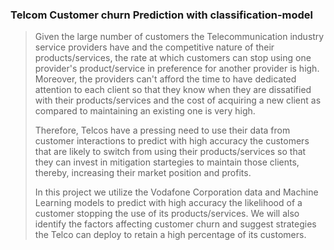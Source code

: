 ### Telcom Customer churn Prediction with classification-model

> Given the large number of customers the Telecommunication industry service providers have and the competitive nature of their products/services, the rate at which customers can stop using one provider's product/service in preference for another provider is high. Moreover, the providers can't afford the time to have dedicated attention to each client so that they know when they are dissatified with their products/services and the cost of acquiring a new client as compared to maintaining an existing one is very high.
>
> Therefore, Telcos have a pressing need to use their data from customer interactions to predict with high accuracy the customers that are likely to switch from using their products/services so that they can invest in mitigation startegies to maintain those clients, thereby, increasing their market position and profits.
>
> In this project we utilize the Vodafone Corporation data and Machine Learning models to predict with high accuracy the likelihood of a customer stopping the use of its products/services. We will also identify the factors affecting customer churn and suggest strategies the Telco can deploy to retain a high percentage of its customers.
